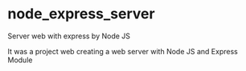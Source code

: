 # node_express_server
Server web with express by Node JS

It was a project web creating a web server with Node JS and Express Module 
